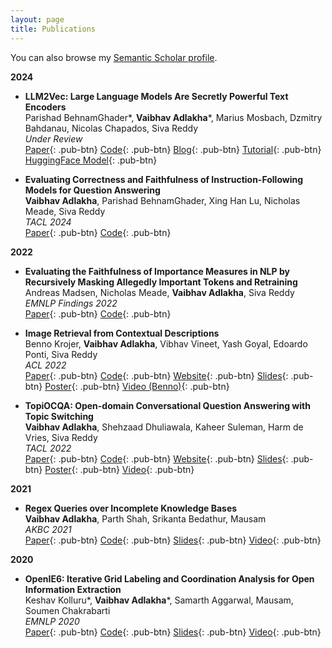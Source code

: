 ```yaml
---
layout: page
title: Publications
---
```


You can also browse my <a href="https://www.semanticscholar.org/author/Vaibhav-Adlakha/1666183192" target="_blank">Semantic Scholar profile</a>.
<br />

**2024**


- **LLM2Vec: Large Language Models Are Secretly Powerful Text Encoders**    
  Parishad BehnamGhader\*, **Vaibhav Adlakha**\*, Marius Mosbach, Dzmitry Bahdanau, Nicolas Chapados, Siva Reddy    
  *Under Review*    
  [Paper](https://arxiv.org/abs/2404.05961){: .pub-btn}
  [Code](https://github.com/McGill-NLP/llm2vec?tab=readme-ov-file){: .pub-btn}
  [Blog](https://www.servicenow.com/blogs/2024/llm2vec-large-language-models){: .pub-btn}
  [Tutorial](https://mcgill-nlp.github.io/llm2vec/tutorial){: .pub-btn}
  [HuggingFace Model](https://huggingface.co/collections/McGill-NLP/llm2vec-660e14f536b3c8d10b3f1c34){: .pub-btn}


- **Evaluating Correctness and Faithfulness of Instruction-Following Models for Question Answering**    
  **Vaibhav Adlakha**, Parishad BehnamGhader, Xing Han Lu, Nicholas Meade, Siva Reddy    
  *TACL 2024*    
  [Paper](https://arxiv.org/abs/2307.16877){: .pub-btn}
  [Code](https://github.com/McGill-NLP/instruct-qa){: .pub-btn}


**2022**

- **Evaluating the Faithfulness of Importance Measures in NLP by Recursively Masking Allegedly Important Tokens and Retraining**  
  Andreas Madsen, Nicholas Meade, **Vaibhav Adlakha**, Siva Reddy  
  *EMNLP Findings 2022*  
  [Paper](https://arxiv.org/abs/2110.08412){: .pub-btn}
  [Code](https://github.com/AndreasMadsen/nlp-roar-interpretability){: .pub-btn}

- **Image Retrieval from Contextual Descriptions**  
  Benno Krojer, **Vaibhav Adlakha**, Vibhav Vineet, Yash Goyal, Edoardo Ponti, Siva Reddy  
  *ACL 2022*  
  [Paper](https://arxiv.org/abs/2203.15867){: .pub-btn}
  [Code](https://github.com/mcgill-nlp/imagecode){: .pub-btn}
  [Website](https://mcgill-nlp.github.io/imagecode){: .pub-btn}
  [Slides](/static/slides/imagecode_slides.pdf){: .pub-btn}
  [Poster](/static/poster/imagecode_poster.pdf){: .pub-btn}
  [Video (Benno)](/static/video/imagecode_video.mp4){: .pub-btn}

- **TopiOCQA: Open-domain Conversational Question Answering with Topic Switching**  
  **Vaibhav Adlakha**, Shehzaad Dhuliawala, Kaheer Suleman, Harm de Vries, Siva Reddy  
  *TACL 2022*  
  [Paper](https://arxiv.org/abs/2110.00768){: .pub-btn}
  [Code](https://github.com/McGill-NLP/topiocqa){: .pub-btn}
  [Website](https://mcgill-nlp.github.io/topiocqa){: .pub-btn}
  [Slides](/static/slides/topiocqa_slides.pdf){: .pub-btn}
  [Poster](/static/poster/topiocqa_poster.pdf){: .pub-btn}
  [Video](/static/video/topiocqa_video.mp4){: .pub-btn}

**2021**

- **Regex Queries over Incomplete Knowledge Bases**  
  **Vaibhav Adlakha**, Parth Shah, Srikanta Bedathur, Mausam  
  *AKBC 2021*  
  [Paper](https://arxiv.org/abs/2005.00480){: .pub-btn}
  [Code](https://github.com/dair-iitd/kbi-regex){: .pub-btn}
  [Slides](/static/slides/regex_slides.pdf){: .pub-btn}
  [Video](/static/video/regex_video.mp4){: .pub-btn}

**2020**

- **OpenIE6: Iterative Grid Labeling and Coordination Analysis for Open Information Extraction**  
  Keshav Kolluru\*, **Vaibhav Adlakha**\*, Samarth Aggarwal, Mausam, Soumen Chakrabarti  
  *EMNLP 2020*  
  [Paper](https://arxiv.org/abs/2010.03147){: .pub-btn}
  [Code](https://github.com/dair-iitd/openie6){: .pub-btn}
  [Slides](/static/slides/openie6_slides.pdf){: .pub-btn}
  [Video](https://slideslive.com/38939380/openie6-interative-grid-labeling-and-coordination-analysis-for-open-information-extraction){: .pub-btn}

